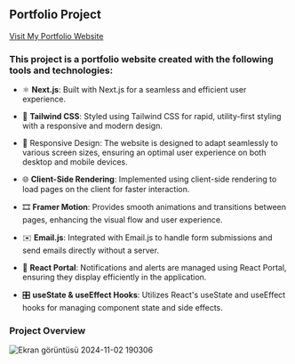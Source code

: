 ## Portfolio Project 
[Visit My Portfolio Website](https://edainal.vercel.app/)

### This project is a **portfolio website** created with the following tools and technologies:

- ⚛️ **Next.js**: Built with Next.js for a seamless and efficient user experience.

- 🎨 **Tailwind CSS**: Styled using Tailwind CSS for rapid, utility-first styling with a responsive and modern design.

- 📱 Responsive Design: The website is designed to adapt seamlessly to various screen sizes, ensuring an optimal user experience on both desktop and mobile devices.

- 🌐 **Client-Side Rendering**: Implemented using client-side rendering to load pages on the client for faster interaction.

- 🎞️ **Framer Motion**: Provides smooth animations and transitions between pages, enhancing the visual flow and user experience.

- ✉️ **Email.js**: Integrated with Email.js to handle form submissions and send emails directly without a server.

- 🔔 **React Portal**: Notifications and alerts are managed using React Portal, ensuring they display efficiently in the application.

- 🎛️ **useState & useEffect Hooks**: Utilizes React's useState and useEffect hooks for managing component state and side effects.

### Project Overview
  
![Ekran görüntüsü 2024-11-02 190306](https://github.com/user-attachments/assets/f604dd63-37e5-428b-bed6-f358187a7a6f)
